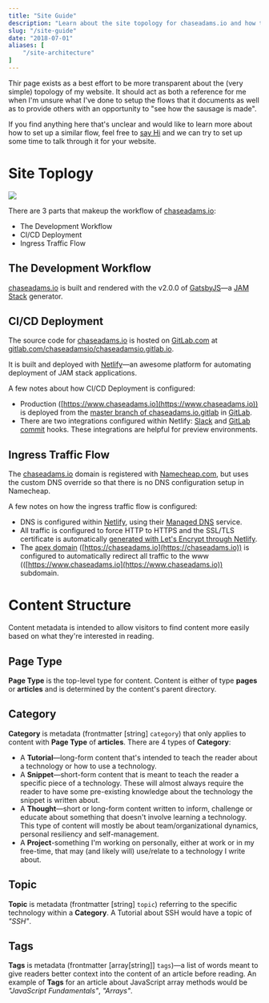 ```yaml
---
title: "Site Guide"
description: "Learn about the site topology for chaseadams.io and how the content is structured."
slug: "/site-guide"
date: "2018-07-01"
aliases: [
    "/site-architecture"
]
---
```


Thir page exists as a best effort to be more transparent about the (very simple) topology of my website. It should act as both a reference for me when I'm unsure what I've done to setup the flows that it documents as well as to provide others with an opportunity to "see how the sausage is made".

If you find anything here that's unclear and would like to learn more about how to set up a similar flow, feel free to [say Hi](/contact) and we can try to set up some time to talk through it for your website.

# Site Toplogy

![](/img/chaseadams.io-topology@2x.png)

There are 3 parts that makeup the workflow of [chaseadams.io](https://www.chaseadams.io):

- The Development Workflow
- CI/CD Deployment
- Ingress Traffic Flow

## The Development Workflow

[chaseadams.io](https://www.chaseadams.io) is built and rendered with the v2.0.0 of [GatsbyJS](https://www.gatsbyjs.org/)—a [JAM Stack](https://jamstack.org/) generator.

## CI/CD Deployment

The source code for [chaseadams.io](https://www.chaseadams.io) is hosted on [GitLab.com](https://gitlab.com) at [gitlab.com/chaseadamsio/chaseadamsio.gitlab.io](https://gitlab.com/chaseadamsio/chaseadamsio.gitlab.io).

It is built and deployed with [Netlify](https://www.netlify.com/about/)—an awesome platform for automating deployment of JAM stack applications.

A few notes about how CI/CD Deployment is configured:

- Production ([https://www.chaseadams.io](https://www.chaseadams.io)) is deployed from the [master branch of chaseadams.io.gitlab](https://gitlab.com/chaseadamsio/chaseadamsio.gitlab.io/tree/master) in [GitLab](https://gitlab.com/chaseadamsio/chaseadamsio.gitlab.io).
- There are two integrations configured within Netlify: [Slack](https://www.netlify.com/blog/2016/07/18/shiny-slack-notifications-from-netlify/) and [GitLab commit](https://www.netlify.com/blog/2016/07/13/gitlab-integration-for-netlify/) hooks. These integrations are helpful for preview environments.

## Ingress Traffic Flow

The [chaseadams.io](https://www.chaseadams.io) domain is registered with [Namecheap.com](https://www.namecheap.com), but uses the custom DNS override so that there is no DNS configuration setup in Namecheap.

A few notes on how the ingress traffic flow is configured:

- DNS is configured within [Netlify](https://www.netlify.com/about/), using their [Managed DNS](https://www.netlify.com/docs/dns/) service.
- All traffic is configured to force HTTP to HTTPS and the SSL/TLS certificate is automatically [generated with Let's Encrypt through Netlify](https://www.netlify.com/docs/ssl/). 
- The [apex domain](https://www.netlify.com/blog/2017/02/28/to-www-or-not-www/) ([https://chaseadams.io](https://chaseadams.io)) is configured to automatically redirect all traffic to the www (([https://www.chaseadams.io](https://www.chaseadams.io)) subdomain.

# Content Structure

Content metadata is intended to allow visitors to find content more easily based on what they're interested in reading.

## Page Type 

**Page Type** is the top-level type for content. Content is either of type **pages** or **articles** and is determined by the content's parent directory.

## Category

**Category** is metadata (frontmatter [string] `category`) that only applies to content with **Page Type** of **articles**. There are 4 types of **Category**:

- A **Tutorial**—long-form content that's intended to teach the reader about a technology or how to use a technology.
- A **Snippet**—short-form content that is meant to teach the reader a specific piece of a technology. These will almost always require the reader to have some pre-existing knowledge about the technology the snippet is written about.
- A **Thought**—short or long-form content written to inform, challenge or educate about something that doesn't involve learning a technology. This type of content will mostly be about team/organizational dynamics, personal resiliency and self-management.
- A **Project**-something I'm working on personally, either at work or in my free-time, that may (and likely will) use/relate to a technology I write about.

## Topic

**Topic** is metadata (frontmatter [string] `topic`) referring to the specific technology within a **Category**. A Tutorial about SSH would have a topic of _"SSH"_. 

## Tags

**Tags** is metadata (frontmatter [array[string]] `tags`)—a list of words meant to give readers better context into the content of an article before reading. An example of **Tags** for an article about JavaScript array methods would be _"JavaScript Fundamentals"_, _"Arrays"_.
